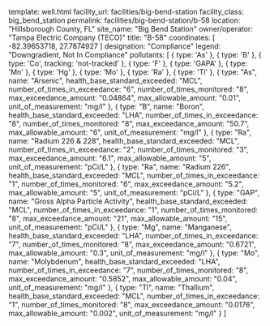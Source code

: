 template: well.html
facility_url: facilities/big-bend-station
facility_class: big_bend_station
permalink: facilities/big-bend-station/b-58
location: "Hillsborough County, FL"
site_name: "Big Bend Station"
owner/operator: "Tampa Electric Company (TECO)"
title: "B-58"
coordinates: [
  -82.39653718,
  27.7874927
]
designation: "Compliance"
legend: "Downgradient, Not In Compliance"
pollutants: [
  {
  type: 'As'
  },
  {
  type: 'B'
  },
  {
  type: 'Co',
  tracking: 'not-tracked'
  },
  {
  type: 'F'
  },
  {
  type: 'GAPA'
  },
  {
  type: 'Mn'
  },
  {
  type: 'Hg'
  },
  {
  type: 'Mo'
  },
  {
  type: 'Ra'
  },
  {
  type: 'Tl'
  },
  {
  type: "As",
  name: "Arsenic",
  health_base_standard_exceeded: "MCL",
  number_of_times_in_exceedance: "6",
  number_of_times_monitored: "8",
  max_exceedance_amount: "0.04864",
  max_allowable_amount: "0.01",
  unit_of_measurement: "mg/l"
  },
  {
  type: "B",
  name: "Boron",
  health_base_standard_exceeded: "LHA",
  number_of_times_in_exceedance: "8",
  number_of_times_monitored: "8",
  max_exceedance_amount: "50.7",
  max_allowable_amount: "6",
  unit_of_measurement: "mg/l"
  },
  {
  type: "Ra",
  name: "Radium 226 & 228",
  health_base_standard_exceeded: "MCL",
  number_of_times_in_exceedance: "2",
  number_of_times_monitored: "3",
  max_exceedance_amount: "6.1",
  max_allowable_amount: "5",
  unit_of_measurement: "pCi/L"
  },
  {
  type: "Ra",
  name: "Radium 226",
  health_base_standard_exceeded: "MCL",
  number_of_times_in_exceedance: "1",
  number_of_times_monitored: "6",
  max_exceedance_amount: "5.2",
  max_allowable_amount: "5",
  unit_of_measurement: "pCi/L"
  },
  {
  type: "GAP",
  name: "Gross Alpha Particle Activity",
  health_base_standard_exceeded: "MCL",
  number_of_times_in_exceedance: "1",
  number_of_times_monitored: "8",
  max_exceedance_amount: "21",
  max_allowable_amount: "15",
  unit_of_measurement: "pCi/L"
  },
  {
  type: "Mg",
  name: "Manganese",
  health_base_standard_exceeded: "LHA",
  number_of_times_in_exceedance: "7",
  number_of_times_monitored: "8",
  max_exceedance_amount: "0.6721",
  max_allowable_amount: "0.3",
  unit_of_measurement: "mg/l"
  },
  {
  type: "Mo",
  name: "Molybdenum",
  health_base_standard_exceeded: "LHA",
  number_of_times_in_exceedance: "7",
  number_of_times_monitored: "8",
  max_exceedance_amount: "0.5852",
  max_allowable_amount: "0.04",
  unit_of_measurement: "mg/l"
  },
  {
  type: "Tl",
  name: "Thallium",
  health_base_standard_exceeded: "MCL",
  number_of_times_in_exceedance: "1",
  number_of_times_monitored: "8",
  max_exceedance_amount: "0.0176",
  max_allowable_amount: "0.002",
  unit_of_measurement: "mg/l"
  }
]
